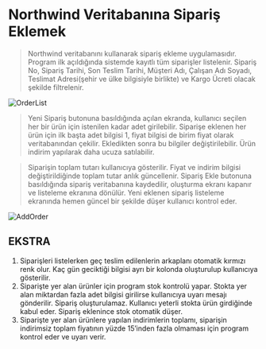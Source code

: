 # Northwind Veritabanına Sipariş Eklemek

>Northwind veritabanını kullanarak sipariş ekleme uygulamasıdır. Program ilk açıldığında sistemde kayıtlı tüm siparişler listelenir. Sipariş No, Sipariş Tarihi, Son Teslim Tarihi, Müşteri Adı, Çalışan Adı Soyadı, Teslimat Adresi(şehir ve ülke bilgisiyle birlikte) ve Kargo Ücreti olacak şekilde filtrelenir.

![OrderList](https://resimag.com/p1/6815f91f389.png)

>Yeni Sipariş butonuna basıldığında açılan ekranda, kullanıcı seçilen her bir ürün için istenilen kadar adet girilebilir. Siparişe eklenen her ürün için ilk başta adet bilgisi 1, fiyat bilgisi de birim fiyat olarak veritabanından çekilir. Ekledikten sonra bu bilgiler değiştirilebilir. Ürün indirim yapılarak daha ucuza satılabilir.

>Siparişin toplam tutarı kullanıcıya gösterilir. Fiyat ve indirim bilgisi değiştirildiğinde toplam tutar anlık güncellenir.
Sipariş Ekle butonuna basıldığında sipariş veritabanına kaydedilir, oluşturma ekranı kapanır ve listeleme ekranına dönülür. Yeni eklenen sipariş listeleme ekranında hemen güncel bir şekilde düşer kullanıcı kontrol eder.

![AddOrder](https://resimag.com/p1/55d71628ab2.png)


## EKSTRA
1) Siparişleri listelerken geç teslim edilenlerin arkaplanı otomatik kırmızı renk olur. Kaç gün geciktiği bilgisi ayrı bir kolonda oluşturulup kullanıcıya gösterilir.
2) Siparişte yer alan ürünler için program stok kontrolü yapar. Stokta yer alan miktardan fazla adet bilgisi girilirse kullanıcıya uyarı mesajı gönderilir. Sipariş oluşturulamaz. Kullanıcı yeterli stokta ürün girdiğinde kabul eder. Sipariş eklenince stok otomatik düşer.
3) Siparişte yer alan ürünlere yapılan indirimlerin toplamı, siparişin indirimsiz toplam fiyatının yüzde 15’inden fazla olmaması için program kontrol eder ve uyarı verir.
